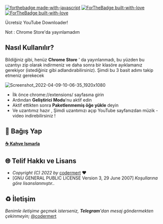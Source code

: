 [![forthebadge made-with-javascript](http://ForTheBadge.com/images/badges/made-with-javascript.svg)](https://www.javascript.com/)
[![ForTheBadge built-with-love](http://ForTheBadge.com/images/badges/built-with-love.svg)](https://GitHub.com/codermert)
[![ForTheBadge built-with-love](https://img.shields.io/badge/ask.fm-2B2A29.svg?style=for-the-badge&logo=askfm&logoColor=ee1144)](https://ask.fm/codermertx)


Ücretsiz YouTube Downloader!

Not : Chrome Store'da yayınlamadım

## Nasıl Kullanılır?
Bildiğiniz gibi, henüz **Chrome Store** ' da yayınlanmadı, bu yüzden bu uzantıyı zip olarak indirmeniz ve daha sonra bir klasöre ayıklamanız gerekiyor (istediğiniz gibi adlandırabilirsiniz). Şimdi bu 3 basit adımı takip etmeniz gerekecek


![Screenshot_2022-04-09-10-06-35_1920x1080](https://user-images.githubusercontent.com/53333294/162560980-682e75df-105b-4b1a-ae2e-fade5fa91d2f.png)




- İlk önce   chrome://extensions/   sayfasına girin 
- Ardından **Geliştirici Modu**'nu aktif edin
- Aktif ettikten sonra **Paketlenmemiş öğe yükle** deyin
- Ve uzantımız hazır , Şimdi uzantımızı açıp YouTube sayfanızdan müzik - video indirebilirsiniz  !


## 💸 Bağış Yap

**[☕️ Kahve Ismarla](https://t.me/codermert)**

## 🌐 Telif Hakkı ve Lisans

* *Copyright (C) 2022 by* [codermert](https://github.com/codermert) ❤️️
* [GNU GENERAL PUBLIC LICENSE Version 3, 29 June 2007] *Koşullarına göre lisanslanmıştır..*

## ♻️ İletişim

*Benimle iletişime geçmek isterseniz, **Telegram**'dan mesaj göndermekten çekinmeyin;* [@codermert](https://t.me/codermert)
